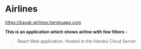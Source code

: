 # Airlines
https://kayak-airlines.herokuapp.com

**This is an application which shows airline with few filters -**
> React Web application. Hosted in the Heroku Cloud Server.
